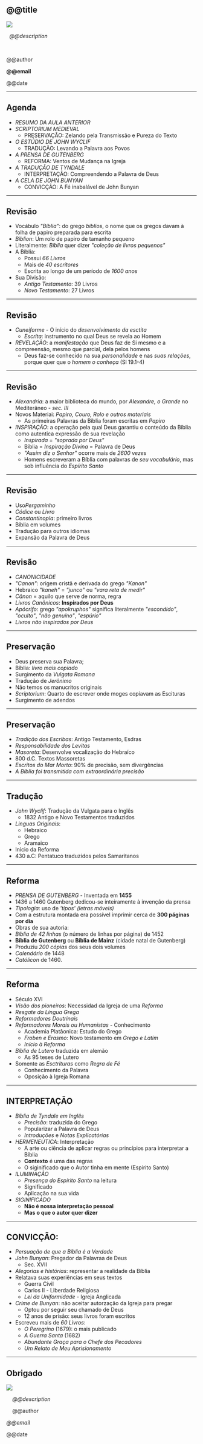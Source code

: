 <!--

WARNING!! DON'T EDIT THE FILE README.md on the root of the project, that one is a GENERATED FILE!

You should just edit the source file at src/README.md - the one which stars with ## @@title

-->

## @@title

<img src="img/biblia.jpg" class="logo" />

&nbsp;
*@@description*

&nbsp;
&nbsp;

@@author

**@@email**

@@date

---

## Agenda

- *RESUMO DA AULA ANTERIOR*
- *SCRIPTORIUM MEDIEVAL*
  - PRESERVA&Ccedil;&Atilde;O: Zelando pela Transmiss&atilde;o e Pureza do Texto
- *O EST&Uacute;DIO DE JOHN WYCLIF*
  - TRADU&Ccedil;&Atilde;O: Levando a Palavra aos Povos
- *A PRENSA DE  GUTENBERG*
  - REFORMA: Ventos de Mudan&ccedil;a na Igreja
- *A TRADU&Ccedil;&Atilde;O DE TYNDALE*
  - INTERPRETA&Ccedil;&Atilde;O: Compreendendo a Palavra de Deus
- *A CELA DE JOHN BUNYAN*
  - CONVIC&Ccedil;&Atilde;O: A F&eacute; inabal&aacute;vel de John Bunyan

---

## Revis&atilde;o
- Voc&aacute;bulo *&quot;B&iacute;blia&quot;*: do grego *biblios*, o nome que os gregos davam &agrave; folha de papiro preparada para escrita
- *Biblion*: Um rolo de papiro de tamanho pequeno
- Literalmente: *B&iacute;blia* quer dizer *&quot;cole&ccedil;&atilde;o de livros pequenos&quot;*
- A B&iacute;blia:
  - Possui *66 Livros*
  - Mais de *40 escritores*
  - Escrita ao longo de um per&iacute;odo de *1600 anos*
- Sua Divis&atilde;o:
  - *Antigo Testamento*: 39 Livros
  - *Novo Testamento*: 27 Livros

----

## Revis&atilde;o
- *Cuneiforme* - O in&iacute;cio do *desenvolvimento da esctita*
  - *Escrita*: instrumento no qual Deus se revela ao Homem 
- *REVELA&Ccedil;&Atilde;O*: a *manifesta&ccedil;&atilde;o* que Deus faz de Si mesmo e a compreens&atilde;o, mesmo que parcial, dela pelos homens
  - Deus faz-se conhecido na sua *personalidade* e nas *suas rela&ccedil;&otilde;es*, porque quer que o *homem o conhe&ccedil;a* (Sl 19.1-4)

----

## Revis&atilde;o
- *Alexandria*: a maior biblioteca do mundo, por *Alexandre, o Grande* no Mediter&acirc;neo - *sec. III*
- Novos Materiai: *Papiro, Couro, Rolo e outros materiais*
  - As primeiras Palavras da B&iacute;blia foram escritas em *Papiro*
- *INSPIRA&Ccedil;&Atilde;O*: a opera&ccedil;&atilde;o pela qual Deus garantiu o conte&uacute;do da B&iacute;blia como autentica express&atilde;o de sua revela&ccedil;&atilde;o
  - *Inspirada* = *&quot;soprada por Deus&quot;*
  - B&iacute;blia = *Inspira&ccedil;&atilde;o Divina* = Palavra de Deus
  - *&quot;Assim diz o Senhor&quot;* ocorre mais de *2600 vezes*
  - Homens escreveram a B&iacute;blia com palavras de *seu vocabul&aacute;rio*, mas sob influ&ecirc;ncia do *Esp&iacute;rito Santo*

----

## Revis&atilde;o
- Uso*Pergaminho*
- *C&oacute;dice* ou *Livro*
- *Constantinopla*: primeiro livros
- B&iacute;blia em volumes
- Tradu&ccedil;&atilde;o para outros idiomas
- Expans&atilde;o da Palavra de Deus

----

## Revis&atilde;o
- *CANONICIDADE*
 - *&quot;Canon&quot;*: origem crist&atilde; e derivada do grego *&quot;Kanon&quot;*
 - Hebraico *&quot;kaneh&quot;* = *&quot;junco&quot;* ou *&quot;vara reta de medir&quot;*
 - *C&acirc;non* = aquilo que serve de norma, regra
 - *Livros Can&ocirc;nicos*: **Inspirados por Deus**
 - *Ap&oacute;crifo*: grego *&quot;apokruphos&quot;* significa literalmente *&quot;escondido&quot;*, *&quot;oculto&quot;*, *&quot;n&atilde;o genu&iacute;no&quot;*, *&quot;esp&uacute;rio&quot;*
  - *Livros n&atilde;o inspirados por Deus*

---

## Preserva&ccedil;&atilde;o
  - Deus preserva sua Palavra;
  - B&iacute;blia: *livro mais copiado*
  - Surgimento da *Vulgata Romana*
  - Tradu&ccedil;&atilde;o de *Jer&ocirc;nimo*
  - N&atilde;o temos os manucritos originais
  - *Scriptorium*: Quarto de escrever onde moges copiavam as Escituras
  - Surgimento de adendos

----

## Preserva&ccedil;&atilde;o
  - *Tradi&ccedil;&atilde;o dos Escribas*: Antigo Testamento, Esdras
  - *Responsabilidade dos Levitas*
  - *Masoreta*: Desenvolve vocaliza&ccedil;&atilde;o do Hebra&iacute;co
  - 800 d.C. Textos Massoretas
  - *Escritos do Mar Morto*: 90% de precis&atilde;o, sem diverg&ecirc;ncias
  - *A B&iacute;blia foi transmitida com extraordin&aacute;ria precis&atilde;o*

---

## Tradu&ccedil;&atilde;o
- *John Wyclif*: Tradu&ccedil;&atilde;o da Vulgata para o Ingl&ecirc;s
  - 1832 Antigo e Novo Testamentos traduzidos
- *Linguas Originais*:
  - Hebraico
  - Grego
  - Aramaico
- Inicio da Reforma
- 430 a.C: Pentatuco traduzidos pelos Samaritanos

---

## Reforma
- *PRENSA DE GUTENBERG* - Inventada em **1455**
 - 1436 a 1460 Gutenberg dedicou-se inteiramente &agrave; inven&ccedil;&atilde;o da prensa
 - *Tipologia*: uso de *'tipos' (letras m&oacute;veis)*
 - Com a estrutura montada era poss&iacute;vel imprimir cerca de **300 p&aacute;ginas por dia**
- Obras de sua autoria:
-  *B&iacute;blia de 42 linhas* (o n&uacute;mero de linhas por p&aacute;gina) de 1452
  - **B&iacute;blia de Gutenberg** ou **B&iacute;blia de Mainz** (cidade natal de Gutenberg)
  - Produziu *200 c&oacute;pias* dos seus dois volumes
- *Calend&aacute;rio* de 1448
- *Cat&oacute;licon* de 1460.

----

## Reforma
- S&eacute;culo XVI
- *Vis&atilde;o dos pioneiros*: Necessidad da Igreja de uma *Reforma*
- *Resgate da L&iacute;ngua Grega*
- *Reformadores Doutrinais*
- *Reformadores Morais ou Humanistas* - Conhecimento
  - Academia Plat&acirc;onica: Estudo do Grego 
  - *Froben e Erasmo*: Novo testamento em *Grego e Latim*
  - *In&iacute;cio &agrave; Reforma*
- *B&iacute;blia de Lutero* traduzida em alem&atilde;o
  - As 95 teses de Lutero
- Somente as *Esctrituras* como *Regra de F&eacute;*
  - Conhecimento da Palavra
  - Oposi&ccedil;&atilde;o &agrave; Igreja Romana

---

## INTERPRETA&Ccedil;&Atilde;O
- *B&iacute;blia de Tyndale em Ingl&ecirc;s*
  - *Precis&atilde;o*: traduzida do Grego
  - Popularizar a Palavra de Deus
  - *Introdu&ccedil;&otilde;es* e *Notas Explicat&oacute;rias*
- *HERMENEUTICA*: Interpreta&ccedil;&atilde;o
  - A arte ou ci&ecirc;ncia de aplicar regras ou princ&iacute;pios para interpretar a B&iacute;blia
  - **Contexto** &eacute; uma das regras
  - O siginificado que o Autor tinha em mente (Esp&iacute;rito Santo)
- *ILUMINA&Ccedil;&Atilde;O*
  - *Presen&ccedil;a do Esp&iacute;rito Santo* na leitura
  - Significado
  - Aplica&ccedil;&atilde;o na sua vida
- *SIGINIFICADO*
  - **N&atilde;o &eacute; nossa interpreta&ccedil;&atilde;o pessoal**
  - **Mas o que o autor quer dizer**

---

## CONVIC&Ccedil;&Atilde;O:
- *Persua&ccedil;&atilde;o de que a B&iacute;blia &eacute; a Verdade*
- *John Bunyan*: Pregador da Palavraa de Deus
  - Sec. XVII
- *Alegorias e hist&oacute;rias*: representar a realidade da B&iacute;blia
- Relatava suas experi&ecirc;ncias em seus textos
  - Guerra Civil
  - Carlos II - Liberdade Religiosa
  - *Lei da Uniformidade* - Igreja Anglicada
- *Crime de Bunyan*: n&atilde;o aceitar autorza&ccedil;&atilde;o da Igreja para pregar
  - Optou por seguir seu chamado de Deus
  - 12 anos de pris&atilde;o: seus livros foram escritos
- Escreveu mais de *60 Livros*:
  - *O Peregrino* (1679): o mais publicado
  - *A Guerra Santa* (1682)
  - *Abundante Gra&ccedil;a para o Chefe dos Pecadores*
  - *Um Relato de Meu Aprisionamento*


---

## Obrigado

<img src="img/biblia.jpg" class="logo" />

&nbsp;
&nbsp;
*@@description*

&nbsp;
&nbsp;
@@author

*@@email*

@@date
